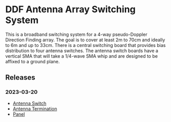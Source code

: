 # DDF Antenna Array Switching System

This is a broadband switching system for a 4-way pseudo-Doppler Direction Finding array.  The goal is to cover at least 2m to 70cm and ideally to 6m and up to 33cm.  There is a central switching board that provides bias distribution to four antenna switches.    The antenna switch boards have a vertical SMA that will take a 1/4-wave SMA whip and are designed to be affixed to a ground plane.

## Releases

### 2023-03-20

- [Antenna Switch](https://charlieh0tel.github.io/ee_stuff/projects/ddf_big_array/ddf_big_array_antsw/releases/production-20230320/)
- [Antenna Termination](https://charlieh0tel.github.io/ee_stuff/projects/ddf_big_array/ddf_big_array_antterm/releases/production-20230320/)
- [Panel](https://charlieh0tel.github.io/ee_stuff/projects/ddf_big_array/ddf_big_array_panel/releases/production-20230320/)
